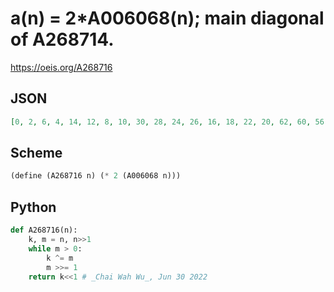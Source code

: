 # a\(n\) \= 2\*A006068\(n\); main diagonal of A268714\.
https://oeis.org/A268716
## JSON
```JSON
[0, 2, 6, 4, 14, 12, 8, 10, 30, 28, 24, 26, 16, 18, 22, 20, 62, 60, 56, 58, 48, 50, 54, 52, 32, 34, 38, 36, 46, 44, 40, 42, 126, 124, 120, 122, 112, 114, 118, 116, 96, 98, 102, 100, 110, 108, 104, 106, 64, 66, 70, 68, 78, 76, 72, 74, 94, 92, 88, 90, 80, 82, 86, 84, 254, 252, 248, 250, 240, 242, 246, 244, 224, 226]
```
## Scheme
```Scheme
(define (A268716 n) (* 2 (A006068 n)))
```
## Python
```Python
def A268716(n):
    k, m = n, n>>1
    while m > 0:
        k ^= m
        m >>= 1
    return k<<1 # _Chai Wah Wu_, Jun 30 2022
```
